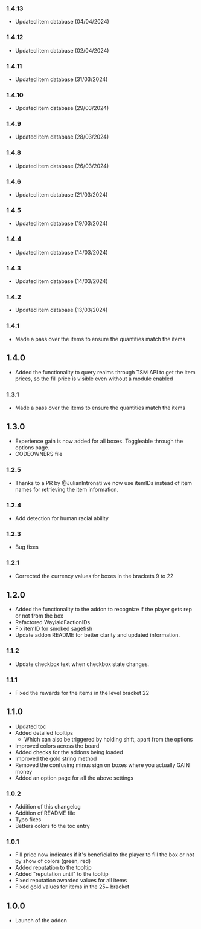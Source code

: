 ### 1.4.13
- Updated item database (04/04/2024)

### 1.4.12
- Updated item database (02/04/2024)

### 1.4.11
- Updated item database (31/03/2024)

### 1.4.10
- Updated item database (29/03/2024)

### 1.4.9
- Updated item database (28/03/2024)

### 1.4.8
- Updated item database (26/03/2024)

### 1.4.6
- Updated item database (21/03/2024)

### 1.4.5
- Updated item database (19/03/2024)

### 1.4.4
- Updated item database (14/03/2024)

### 1.4.3
- Updated item database (14/03/2024)

### 1.4.2
- Updated item database (13/03/2024)

### 1.4.1
- Made a pass over the items to ensure the quantities match the items

## 1.4.0
- Added the functionality to query realms through TSM API to get the item prices, so the fill price is visible 
even without a module enabled

### 1.3.1
- Made a pass over the items to ensure the quantities match the items

## 1.3.0
- Experience gain is now added for all boxes. Toggleable through the options page.
- CODEOWNERS file

### 1.2.5
- Thanks to a PR by @JulianIntronati we now use itemIDs instead of item names for retrieving the item information.

### 1.2.4
- Add detection for human racial ability

### 1.2.3
- Bug fixes

### 1.2.1
- Corrected the currency values for boxes in the brackets 9 to 22

## 1.2.0
- Added the functionality to the addon to recognize if the player gets rep or not from the box
- Refactored WaylaidFactionIDs
- Fix itemID for smoked sagefish
- Update addon README for better clarity and updated information.

### 1.1.2
- Update checkbox text when checkbox state changes.

### 1.1.1
- Fixed the rewards for the items in the level bracket 22

## 1.1.0
- Updated toc
- Added detailed tooltips
  - Which can also be triggered by holding shift, apart from the options
- Improved colors across the board
- Added checks for the addons being loaded
- Improved the gold string method
- Removed the confusing minus sign on boxes where you actually GAIN  money
- Added an option page for all the above settings

### 1.0.2
- Addition of this changelog
- Addition of README file
- Typo fixes
- Betters colors fo the toc entry

### 1.0.1
- Fill price now indicates if it's beneficial to the player to fill the box or not by show of colors (green, red)
- Added reputation to the tooltip
- Added "reputation until" to the tooltip
- Fixed reputation awarded values for all items
- Fixed gold values for items in the 25+ bracket

## 1.0.0
- Launch of the addon
